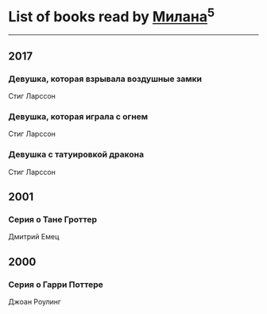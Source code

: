 # List of books read by [Милана](http://vk.com/id19953757)<sup>5</sup>
---

## 2017

### Девушка, которая взрывала воздушные замки
Стиг Ларссон


### Девушка, которая играла с огнем
Стиг Ларссон


### Девушка с татуировкой дракона
Стиг Ларссон



## 2001

### Серия о Тане Гроттер
Дмитрий Емец



## 2000

### Серия о Гарри Поттере
Джоан Роулинг



